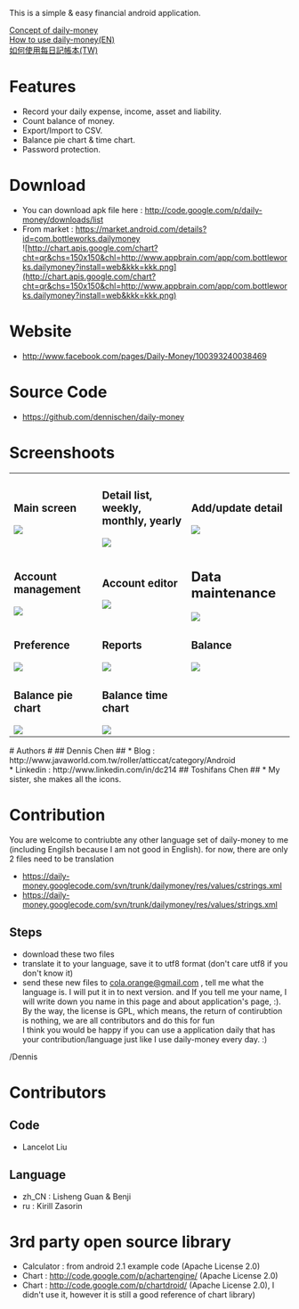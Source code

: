 This is a simple & easy financial android application.

[Concept of daily-money](ConceptOfDailyMoney.md) <br />
[How to use daily-money(EN)](How2UseEN.md) <br />
[如何使用每日記帳本(TW)](How2UseTw.md) <br />

# Features #
  * Record your daily expense, income, asset and liability.
  * Count balance of money.
  * Export/Import to CSV.
  * Balance pie chart & time chart.
  * Password protection.



# Download #
  * You can download apk file here : http://code.google.com/p/daily-money/downloads/list <br />
  * From market : https://market.android.com/details?id=com.bottleworks.dailymoney<br />
![http://chart.apis.google.com/chart?cht=qr&chs=150x150&chl=http://www.appbrain.com/app/com.bottleworks.dailymoney?install=web&kkk=kkk.png](http://chart.apis.google.com/chart?cht=qr&chs=150x150&chl=http://www.appbrain.com/app/com.bottleworks.dailymoney?install=web&kkk=kkk.png)

# Website #
  * http://www.facebook.com/pages/Daily-Money/100393240038469

# Source Code #
  * https://github.com/dennischen/daily-money

# Screenshoots #
<table><tr><td>
<h3>Main screen</h3>
<img src='http://daily-money.googlecode.com/svn/wiki/img/main.png' />
</td><td>
<h3>Detail list, weekly, monthly, yearly</h3>
<img src='http://daily-money.googlecode.com/svn/wiki/img/detlist.png' />
</td><td>
<h3>Add/update detail</h3>
<img src='http://daily-money.googlecode.com/svn/wiki/img/deteditor.png' />
</td></tr><tr><td>
<h3>Account management</h3>
<img src='http://daily-money.googlecode.com/svn/wiki/img/accmgnt.png' />
</td><td>
<h3>Account editor</h3>
<img src='http://daily-money.googlecode.com/svn/wiki/img/acceditor.png' />
</td><td>
<h2>Data maintenance</h2>
<img src='http://daily-money.googlecode.com/svn/wiki/img/datamain.png' />
</td></tr><tr><td>
<h3>Preference</h3>
<img src='http://daily-money.googlecode.com/svn/wiki/img/prefs.png' />
</td><td>
<h3>Reports</h3>
<img src='http://daily-money.googlecode.com/svn/wiki/img/report.png' /></td><td>
<h3>Balance</h3>
<img src='http://daily-money.googlecode.com/svn/wiki/img/balance1.png' /></td>
</tr><tr><td>
<h3>Balance pie chart</h3>
<img src='http://daily-money.googlecode.com/svn/wiki/img/balance_pie.png' />
</td><td>
<h3>Balance time chart</h3>
<img src='http://daily-money.googlecode.com/svn/wiki/img/balance_time.png' /></td><td>
</td>
</tr></table>
# Authors #
## Dennis Chen ##
  * Blog : http://www.javaworld.com.tw/roller/atticcat/category/Android <br />
  * Linkedin : http://www.linkedin.com/in/dc214
## Toshifans Chen ##
  * My sister, she makes all the icons.

# Contribution #
You are welcome to contriubte any other language set of daily-money to me (including Engilsh because I am not good in English).  for now, there are only 2 files need to be translation
  * https://daily-money.googlecode.com/svn/trunk/dailymoney/res/values/cstrings.xml
  * https://daily-money.googlecode.com/svn/trunk/dailymoney/res/values/strings.xml
## Steps ##
  * download these two files
  * translate it to your language, save it to utf8 format (don't care utf8 if you don't know it)
  * send these new files to cola.orange@gmail.com , tell me what the language is.
I will put it in to next version. and If you tell me your name, I will write down you name in this page and about application's page, :).<br />
By the way, the license is GPL, which means, the return of contirubtion is nothing, we are all contributors and do this for fun<br />
I think you would be happy if you can use a application daily that has your contribution/language just like I use daily-money every day.  :) <br />

/Dennis

# Contributors #

## Code ##
  * Lancelot Liu

## Language ##
  * zh\_CN : Lisheng Guan & Benji
  * ru : Kirill Zasorin
# 3rd party open source library #
  * Calculator : from android 2.1 example code (Apache License 2.0)
  * Chart : http://code.google.com/p/achartengine/ (Apache License 2.0)
  * Chart : http://code.google.com/p/chartdroid/ (Apache License 2.0), I didn't use it, however it is still a good reference of chart library)